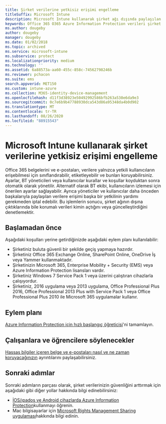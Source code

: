 ```yaml
---
title: Şirket verilerine yetkisiz erişimi engelleme
titleSuffix: Microsoft Intune
description: Microsoft Intune kullanarak şirket ağı dışında paylaşılan şirket verilerine yetkisiz erişimi engelleyin.
keywords: Office 365 O365 Azure Information Protection verileri şirket verilerini ağ dışında koruma
ms.author: dougeby
author: dougeby
manager: dougeby
ms.date: 01/02/2018
ms.topic: archived
ms.service: microsoft-intune
ms.subservice: protect
ms.localizationpriority: medium
ms.technology: ''
ms.assetid: 6a88573a-aa60-455c-858c-74562798246b
ms.reviewer: pchacon
ms.suite: ems
search.appverid: MET150
ms.custom: intune-azure
ms.collection: M365-identity-device-management
ms.openlocfilehash: d11f3d38923e50492992586bfb263a530e6da9e3
ms.sourcegitcommit: 0c7e6b9b47788930dca543d86a95348da4b0d902
ms.translationtype: MT
ms.contentlocale: tr-TR
ms.lasthandoff: 08/26/2020
ms.locfileid: "88915543"
---
```

# <a name="prevent-unauthorized-access-to-company-data-using-microsoft-intune"></a>Microsoft Intune kullanarak şirket verilerine yetkisiz erişimi engelleme

Office 365 belgelerini ve e-postaları, verilere yalnızca yetkili kullanıcıların erişebilmesi için sınıflandırabilir, etiketleyebilir ve bunları koruyabilirsiniz. Ayarlar, BT yöneticileri veya kullanıcılar kurallar ve koşullar koyduktan sonra otomatik olarak yönetilir. Alternatif olarak BT ekibi, kullanıcıların izlemesi için önerilen ayarlar sağlayabilir. Ayrıca yöneticiler ve kullanıcılar daha önceden başkalarıyla paylaşılan verilere erişimi başka bir yetkilinin yardımı gerekmeden iptal edebilir. Bu işlemlerin sonucu, şirket ağının dışına çıktıklarında bile korumalı verileri kimin açtığını veya güncelleştirdiğini denetlemektir. 

## <a name="before-you-begin"></a>Başlamadan önce

Aşağıdaki koşulları yerine getirdiğinizde aşağıdaki eylem planı kullanılabilir:
* Şirketiniz buluta güvenli bir şekilde geçiş yapmaya hazırdır.
* Şirketiniz Office 365 Exchange Online, SharePoint Online, OneDrive İş veya Yammer kullanmaktadır.
* Şirketinizin Microsoft 365, Enterprise Mobility + Security (EMS) veya Azure Information Protection lisansları vardır.
* Şirketiniz Windows 7 Service Pack 1 veya üzerini çalıştıran cihazlarla çalışıyordur.
* Şirketiniz, 2016 uygulama veya 2013 uygulama, Office Professional Plus 2016, Office Professional 2013 Plus with Service Pack 1 veya Office Professional Plus 2010 ile Microsoft 365 uygulamalar kullanır.

## <a name="action-plan"></a>Eylem planı

[Azure Information Protection için hızlı başlangıç öğreticisi](/information-protection/get-started/infoprotect-quick-start-tutorial)'ni tamamlayın.  

## <a name="what-to-tell-employees-and-students"></a>Çalışanlara ve öğrencilere söylenecekler

[Hassas bilgiler içeren belge ve e-postaları nasıl ve ne zaman koruyacağınızın](/information-protection/deploy-use/help-users) ayrıntılarını paylaşabilirsiniz.

## <a name="next-steps"></a>Sonraki adımlar

Sonraki adımların parçası olarak, şirket verilerinizin güvenliğini arttırmak için aşağıdaki gibi diğer yollar hakkında bilgi edinebilirsiniz: 

* [İOS/ıpados ve Android cihazlarda Azure Information Protection](/information-protection/rms-client/mobile-app-faq)kullanmayı öğrenin.
* Mac bilgisayarlar için [Microsoft Rights Management Sharing uygulaması](/previous-versions/msdn10/dn451248(v=msdn.10))hakkında bilgi edinin.
